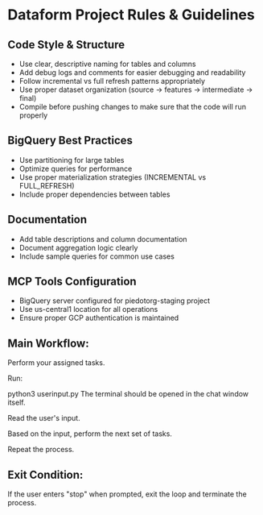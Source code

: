 # Dataform Project Rules & Guidelines

## Code Style & Structure
- Use clear, descriptive naming for tables and columns
- Add debug logs and comments for easier debugging and readability
- Follow incremental vs full refresh patterns appropriately
- Use proper dataset organization (source -> features -> intermediate -> final)
- Compile before pushing changes to make sure that the code will run properly

## BigQuery Best Practices
- Use partitioning for large tables
- Optimize queries for performance
- Use proper materialization strategies (INCREMENTAL vs FULL_REFRESH)
- Include proper dependencies between tables

## Documentation
- Add table descriptions and column documentation
- Document aggregation logic clearly
- Include sample queries for common use cases

## MCP Tools Configuration
- BigQuery server configured for piedotorg-staging project
- Use us-central1 location for all operations
- Ensure proper GCP authentication is maintained 

## Main Workflow:

Perform your assigned tasks.

Run:

python3 userinput.py
The terminal should be opened in the chat window itself.

Read the user's input.

Based on the input, perform the next set of tasks.

Repeat the process.

## Exit Condition:

If the user enters "stop" when prompted, exit the loop and terminate the process.
